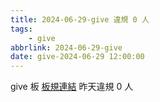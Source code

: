 ```yaml
---
title: 2024-06-29-give 違規 0 人
tags:
    - give
abbrlink: 2024-06-29-give
date: give-2024-06-29 12:00:00
---
```

give 板 [板規連結](https://www.ptt.cc/bbs/give/M.1612495900.A.C32.html)
昨天違規 0 人
